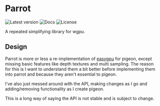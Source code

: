 # Parrot

![Latest version](https://img.shields.io/crates/v/pigeon-parrot?style=flat-square)
![Docs](https://img.shields.io/docsrs/pigeon-parrot?style=flat-square)
![License](https://img.shields.io/crates/l/pigeon-parrot?style=flat-square)

A repeated simplifying library for wgpu.

## Design

Parrot is more or less a re-implementation of [easygpu](https://github.com/khonsulabs/easygpu) for pigeon, except missing basic features like depth textures and multi sampling. The reason for this is I want to understand them a bit better before implementing them into parrot and because they aren't essential to pigeon.

I've also just messed around with the API, making changes as I go and adding/removing functionality as I create pigeon.

This is a long way of saying the API is not stable and is subject to change.
